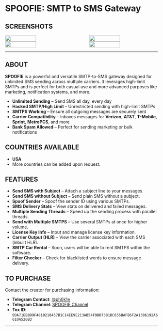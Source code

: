 # SPOOFIE: SMTP to SMS Gateway

## SCREENSHOTS

<div style="display: flex; flex-wrap: wrap; justify-content: space-between;">

  <img src="https://github.com/user-attachments/assets/3a4d6ef6-eee5-4671-a8d5-7653457e43f0" width="45%" />
  <img src="https://github.com/user-attachments/assets/c93d053a-b4fa-4c3b-92dd-5c098535dc99" width="45%" />
  
  <img src="https://github.com/user-attachments/assets/50824ddd-6122-4693-a68b-7ae89842ef3c" width="45%" />
  <img src="https://github.com/user-attachments/assets/a535b8e7-1a7a-4483-962d-450006798ff7" width="45%" />

</div>

---

## ABOUT

**SPOOFIE** is a powerful and versatile SMTP-to-SMS gateway designed for unlimited SMS sending across multiple carriers. It leverages high-limit SMTPs and is perfect for both casual use and more advanced purposes like marketing, notification systems, and more.

- **Unlimited Sending** – Send SMS all day, every day
- **Hacked SMTP/High Limit** – Unrestricted sending with high-limit SMTPs
- **SMTPS Working** – Ensure all outgoing messages are securely sent
- **Carrier Compatibility** – Inboxes messages for **Verizon**, **AT&T**, **T-Mobile**, **Sprint**, **MetroPCS**, and more
- **Bank Spam Allowed** – Perfect for sending marketing or bulk notifications

## COUNTRIES AVAILABLE

- **USA**  
- More countries can be added upon request.

## FEATURES

- **Send SMS with Subject** – Attach a subject line to your messages.
- **Send SMS without Subject** – Send plain SMS without a subject.
- **Spoof Sender** – Spoof the sender ID using various SMTPs.
- **SMS Delivery Stats** – View stats on delivered and failed messages.
- **Multiple Sending Threads** – Speed up the sending process with parallel threads.
- **Send with Multiple SMTPS** – Use several SMTPs at once for higher volume.
- **License Key Info** – Input and manage license key information.
- **Carrier Output (HLR)** – View the carrier associated with each SMS (inbuilt HLR).
- **SMTP Car Rental** – Soon, users will be able to rent SMTPS within the software.
- **Filter Checker** – Check for blacklisted words to ensure message delivery.

## TO PURCHASE

Contact the creator for purchasing information:

- **Telegram Contact**: [@ph0k1e](https://t.me/+W81MvqjBrzNjYzE0)
- **Telegram Channel**: [SPOOFIE Channel](https://t.me/+W81MvqjBrzNjYzE0)
- **Tox ID**: `0DA71EB8D9F4810218457B1C14EE9E213AB54F9BD7381BC656BAFB6F2A1386192A6610A520B3`

---
